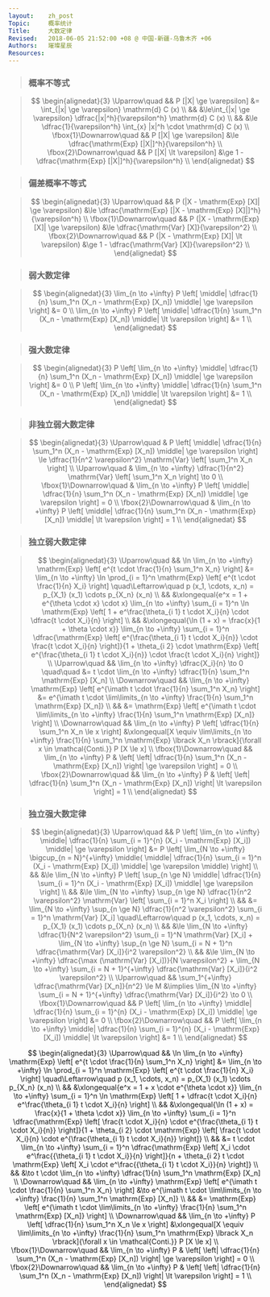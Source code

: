 ```yaml
---
layout:    zh_post
Topic:     概率统计
Title:     大数定律
Revised:   2018-06-05 21:52:00 +08 @ 中国-新疆-乌鲁木齐 +06
Authors:   璀璨星辰
Resources:
---
```


> ###  概率不等式

> $$
> \begin{alignedat}{3}
> \Uparrow\quad           && P [|X| \ge \varepsilon] &= \int_{|x| \ge \varepsilon} \mathrm{d} C (x) \\
>                         &&                         &\le\int_{|x| \ge \varepsilon} \dfrac{|x|^h}{\varepsilon^h} \mathrm{d} C (x) \\
>                         &&                         &\le \dfrac{1}{\varepsilon^h} \int_{x} |x|^h \cdot \mathrm{d} C (x) \\
> \fbox{1}\Downarrow\quad && P [|X| \ge \varepsilon] &\le \dfrac{\mathrm{Exp} [|X|]^h}{\varepsilon^h} \\
> \fbox{2}\Downarrow\quad && P [|X| \lt \varepsilon] &\ge 1 - \dfrac{\mathrm{Exp} [|X|]^h}{\varepsilon^h} \\
> \end{alignedat}
> $$
>

> ### 偏差概率不等式

> $$
> \begin{alignedat}{3}
> \Uparrow\quad           && P (|X - \mathrm{Exp} [X]| \ge \varepsilon) &\le \dfrac{\mathrm{Exp} [|X - \mathrm{Exp} [X]|]^h}{\varepsilon^h} \\
> \fbox{1}\Downarrow\quad && P (|X - \mathrm{Exp} [X]| \ge \varepsilon) &\le \dfrac{\mathrm{Var} [X]}{\varepsilon^2} \\
> \fbox{2}\Downarrow\quad && P (|X - \mathrm{Exp} [X]| \lt \varepsilon) &\ge 1 - \dfrac{\mathrm{Var} [X]}{\varepsilon^2} \\
> \end{alignedat}
> $$
>

> ### 弱大数定律

> $$
> \begin{alignedat}{3}
> \lim_{n \to +\infty} P \left[ \middle| \dfrac{1}{n} \sum_1^n (X_n - \mathrm{Exp} [X_n]) \middle| \ge \varepsilon \right] &= 0 \\
> \lim_{n \to +\infty} P \left[ \middle| \dfrac{1}{n} \sum_1^n (X_n - \mathrm{Exp} [X_n]) \middle| \lt \varepsilon \right] &= 1 \\
> \end{alignedat}
> $$
>

> ### 强大数定律

> $$
> \begin{alignedat}{3}
> P \left[ \lim_{n \to +\infty} \middle| \dfrac{1}{n} \sum_1^n (X_n - \mathrm{Exp} [X_n]) \middle| \ge \varepsilon \right] &= 0 \\
> P \left[ \lim_{n \to +\infty} \middle| \dfrac{1}{n} \sum_1^n (X_n - \mathrm{Exp} [X_n]) \middle| \lt \varepsilon \right] &= 1 \\
> \end{alignedat}
> $$
>

> ### 非独立弱大数定律

> $$
> \begin{alignedat}{3}
> \Uparrow\quad           & P \left[ \middle| \dfrac{1}{n} \sum_1^n (X_n - \mathrm{Exp} [X_n]) \middle| \ge \varepsilon \right] \le \dfrac{1}{n^2 \varepsilon^2} \mathrm{Var} \left[ \sum_1^n X_n \right] \\
> \Uparrow\quad           & \lim_{n \to +\infty} \dfrac{1}{n^2} \mathrm{Var} \left[ \sum_1^n X_n \right] \to 0 \\
> \fbox{1}\Downarrow\quad & \lim_{n \to +\infty} P \left[ \middle| \dfrac{1}{n} \sum_1^n (X_n - \mathrm{Exp} [X_n]) \middle| \ge \varepsilon \right] = 0 \\
> \fbox{2}\Downarrow\quad & \lim_{n \to +\infty} P \left[ \middle| \dfrac{1}{n} \sum_1^n (X_n - \mathrm{Exp} [X_n]) \middle| \lt \varepsilon \right] = 1 \\
> \end{alignedat}
> $$
>

> ### 独立弱大数定律

> $$
> \begin{alignedat}{3}
> \Uparrow\quad           &&    \ln \lim_{n \to +\infty} \mathrm{Exp} \left[ e^{t \cdot \frac{1}{n} \sum_1^n X_n} \right] &= \lim_{n \to +\infty} \ln \prod_{i = 1}^n \mathrm{Exp} \left[ e^{t \cdot \frac{1}{n} X_i} \right] \quad\Leftarrow\quad p (x_1, \cdots, x_n) = p_{X_1} (x_1) \cdots p_{X_n} (x_n) \\
>                         &&                                                                                              &\xlongequal{e^x = 1 + e^{\theta \cdot x} \cdot x} \lim_{n \to +\infty} \sum_{i = 1}^n \ln \mathrm{Exp} \left[ 1 + e^\frac{\theta_{i 1} t \cdot X_i}{n} \cdot \dfrac{t \cdot X_i}{n} \right] \\
>                         &&                                                                                              &\xlongequal{\ln (1 + x) = \frac{x}{1 + \theta \cdot x}} \lim_{n \to +\infty} \sum_{i = 1}^n \dfrac{\mathrm{Exp} \left[ e^{\frac{\theta_{i 1} t \cdot X_i}{n}} \cdot \frac{t \cdot X_i}{n} \right]}{1 + \theta_{i 2} \cdot \mathrm{Exp} \left[ e^{\frac{\theta_{i 1} t \cdot X_i}{n}} \cdot \frac{t \cdot X_i}{n} \right]} \\
> \Uparrow\quad           &&                                         \lim_{n \to +\infty} \dfrac{X_i}{n} \to 0 \quad\quad &= t \cdot \lim_{n \to +\infty} \dfrac{1}{n} \sum_1^n \mathrm{Exp} [X_n] \\
> \Downarrow\quad         && \lim_{n \to +\infty} \mathrm{Exp} \left[ e^{\imath t \cdot \frac{1}{n} \sum_1^n X_n} \right] &= e^{\imath t \cdot \lim\limits_{n \to +\infty} \frac{1}{n} \sum_1^n \mathrm{Exp} [X_n]} \\
>                         &&                                                                                              &= \mathrm{Exp} \left[ e^{\imath t \cdot \lim\limits_{n \to +\infty} \frac{1}{n} \sum_1^n \mathrm{Exp} [X_n]} \right] \\
> \Downarrow\quad         &&                        \lim_{n \to +\infty} P \left[ \dfrac{1}{n} \sum_1^n X_n \le x \right] &\xlongequal[X \equiv \lim\limits_{n \to +\infty} \frac{1}{n} \sum_1^n \mathrm{Exp} \lbrack X_n \rbrack]{\forall x \in \mathcal{Conti.}} P [X \le x] \\
> \fbox{1}\Downarrow\quad &&                                                                       \lim_{n \to +\infty} P & \left[ \left| \dfrac{1}{n} \sum_1^n (X_n - \mathrm{Exp} [X_n]) \right| \ge \varepsilon \right] = 0 \\
> \fbox{2}\Downarrow\quad &&                                                                       \lim_{n \to +\infty} P & \left[ \left| \dfrac{1}{n} \sum_1^n (X_n - \mathrm{Exp} [X_n]) \right| \lt \varepsilon \right] = 1 \\
> \end{alignedat}
> $$
>

> ### 独立强大数定律

> $$
> \begin{alignedat}{3}
> \Uparrow\quad           && P \left[ \lim_{n \to +\infty} \middle| \dfrac{1}{n} \sum_{i = 1}^{n} (X_i - \mathrm{Exp} [X_i]) \middle| \ge \varepsilon \right] &= P \left[ \lim_{N \to +\infty} \bigcup_{n = N}^{+\infty} \middle( \middle| \dfrac{1}{n} \sum_{i = 1}^n (X_i - \mathrm{Exp} [X_i]) \middle| \ge \varepsilon \middle) \right] \\
>                         &&                                                                                                                                  &\le \lim_{N \to +\infty} P \left[ \sup_{n \ge N} \middle| \dfrac{1}{n} \sum_{i = 1}^n (X_i - \mathrm{Exp} [X_i]) \middle| \ge \varepsilon \right] \\
>                         &&                                                                                                                                  &\le \lim_{N \to +\infty} \sup_{n \ge N} \dfrac{1}{n^2 \varepsilon^2} \mathrm{Var} \left[ \sum_{i = 1}^n X_i \right] \\
>                         &&                                                                                                                                  &= \lim_{N \to +\infty} \sup_{n \ge N} \dfrac{1}{n^2 \varepsilon^2} \sum_{i = 1}^n \mathrm{Var} [X_i] \quad\Leftarrow\quad p (x_1, \cdots, x_n) = p_{X_1} (x_1) \cdots p_{X_n} (x_n) \\
>                         &&                                                                                                                                  &\le \lim_{N \to +\infty} \dfrac{1}{N^2 \varepsilon^2} \sum_{i = 1}^N \mathrm{Var} [X_i] + \lim_{N \to +\infty} \sup_{n \ge N} \sum_{i = N + 1}^n \dfrac{\mathrm{Var} [X_i]}{i^2 \varepsilon^2} \\
>                         &&                                                                                                                                  &\le \lim_{N \to +\infty} \dfrac{\max (\mathrm{Var} [X_i])}{N \varepsilon^2} + \lim_{N \to +\infty} \sum_{i = N + 1}^{+\infty} \dfrac{\mathrm{Var} [X_i]}{i^2 \varepsilon^2} \\
> \Uparrow\quad           &&                                                                           \sum_1^{+\infty} \dfrac{\mathrm{Var} [X_n]}{n^2} \le M &\implies \lim_{N \to +\infty} \sum_{i = N + 1}^{+\infty} \dfrac{\mathrm{Var} [X_i]}{i^2} \to 0 \\
> \fbox{1}\Downarrow\quad && P \left[ \lim_{n \to +\infty} \middle| \dfrac{1}{n} \sum_{i = 1}^{n} (X_i - \mathrm{Exp} [X_i]) \middle| \ge \varepsilon \right] &= 0 \\
> \fbox{2}\Downarrow\quad && P \left[ \lim_{n \to +\infty} \middle| \dfrac{1}{n} \sum_{i = 1}^{n} (X_i - \mathrm{Exp} [X_i]) \middle| \lt \varepsilon \right] &= 1 \\
> \end{alignedat}
> $$
>

$$
\begin{alignedat}{3}
\Uparrow\quad           &&    \ln \lim_{n \to +\infty} \mathrm{Exp} \left[ e^{t \cdot \frac{1}{n} \sum_1^n X_n} \right] &= \lim_{n \to +\infty} \ln \prod_{i = 1}^n \mathrm{Exp} \left[ e^{t \cdot \frac{1}{n} X_i} \right] \quad\Leftarrow\quad p (x_1, \cdots, x_n) = p_{X_1} (x_1) \cdots p_{X_n} (x_n) \\
                        &&                                                                                              &\xlongequal{e^x = 1 + x \cdot e^{\theta \cdot x}} \lim_{n \to +\infty} \sum_{i = 1}^n \ln \mathrm{Exp} \left[ 1 + \dfrac{t \cdot X_i}{n} e^\frac{\theta_{i 1} t \cdot X_i}{n} \right] \\
                        &&                                                                                              &\xlongequal{\ln (1 + x) = \frac{x}{1 + \theta \cdot x}} \lim_{n \to +\infty} \sum_{i = 1}^n \dfrac{\mathrm{Exp} \left[ \frac{t \cdot X_i}{n} \cdot e^{\frac{\theta_{i 1} t \cdot X_i}{n}} \right]}{1 + \theta_{i 2} \cdot \mathrm{Exp} \left[ \frac{t \cdot X_i}{n} \cdot e^{\frac{\theta_{i 1} t \cdot X_i}{n}} \right]} \\
                        &&                                                                                              &= t \cdot \lim_{n \to +\infty} \sum_{i = 1}^n \dfrac{\mathrm{Exp} \left[ X_i \cdot e^\frac{{\theta_{i 1} t \cdot X_i}}{n} \right]}{n + \theta_{i 2} t \cdot \mathrm{Exp} \left[ X_i \cdot e^\frac{{\theta_{i 1} t \cdot X_i}}{n} \right]} \\
                        &&                                                                                              &\to t \cdot \lim_{n \to +\infty} \dfrac{1}{n} \sum_1^n \mathrm{Exp} [X_n] \\
\Downarrow\quad         && \lim_{n \to +\infty} \mathrm{Exp} \left[ e^{\imath t \cdot \frac{1}{n} \sum_1^n X_n} \right] &\to e^{\imath t \cdot \lim\limits_{n \to +\infty} \frac{1}{n} \sum_1^n \mathrm{Exp} [X_n]} \\
                        &&                                                                                              &= \mathrm{Exp} \left[ e^{\imath t \cdot \lim\limits_{n \to +\infty} \frac{1}{n} \sum_1^n \mathrm{Exp} [X_n]} \right] \\
\Downarrow\quad         &&                        \lim_{n \to +\infty} P \left[ \dfrac{1}{n} \sum_1^n X_n \le x \right] &\xlongequal[X \equiv \lim\limits_{n \to +\infty} \frac{1}{n} \sum_1^n \mathrm{Exp} \lbrack X_n \rbrack]{\forall x \in \mathcal{Conti.}} P [X \le x] \\
\fbox{1}\Downarrow\quad &&                                                                       \lim_{n \to +\infty} P & \left[ \left| \dfrac{1}{n} \sum_1^n (X_n - \mathrm{Exp} [X_n]) \right| \ge \varepsilon \right] = 0 \\
\fbox{2}\Downarrow\quad &&                                                                       \lim_{n \to +\infty} P & \left[ \left| \dfrac{1}{n} \sum_1^n (X_n - \mathrm{Exp} [X_n]) \right| \lt \varepsilon \right] = 1 \\
\end{alignedat}
$$

